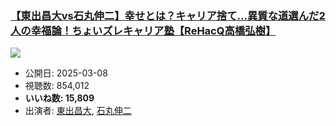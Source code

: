 ### [【東出昌大vs石丸伸二】幸せとは？キャリア捨て…異質な道選んだ2人の幸福論！ちょいズレキャリア塾【ReHacQ高橋弘樹】](https://www.youtube.com/watch?v=K-27iBFVXfo)
[![](https://img.youtube.com/vi/K-27iBFVXfo/sddefault.jpg)](https://www.youtube.com/watch?v=K-27iBFVXfo)
-   公開日: 2025-03-08
-   視聴数: 854,012
-   **いいね数: 15,809**
-   出演者: [東出昌大](/rehacq_fan/people/東出昌大 "wikilink"), [石丸伸二](/rehacq_fan/people/石丸伸二 "wikilink")
